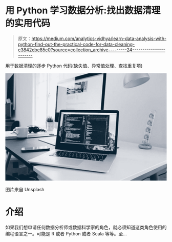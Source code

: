 # 用 Python 学习数据分析:找出数据清理的实用代码

> 原文：<https://medium.com/analytics-vidhya/learn-data-analysis-with-python-find-out-the-practical-code-for-data-cleaning-c3842ebe85c0?source=collection_archive---------24----------------------->

用于数据清理的逐步 Python 代码(缺失值、异常值处理、查找重复项)

![](img/36de2b9fa37b67ac31a3a79eb76484ee.png)

图片来自 Unsplash

# 介绍

如果我们想申请任何数据分析师或数据科学家的角色，就必须知道这类角色使用的编程语言之一。可能是 R 或者 Python 或者 Scala 等等。至…